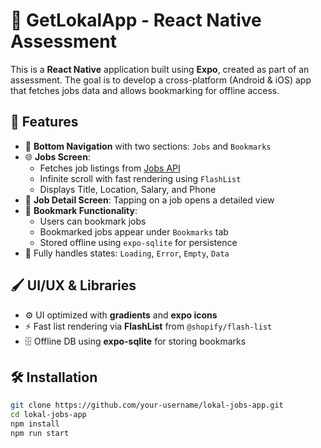 # 📱 GetLokalApp - React Native Assessment

This is a **React Native** application built using **Expo**, created as part of an assessment. The goal is to develop a cross-platform (Android & iOS) app that fetches jobs data and allows bookmarking for offline access.

## 🚀 Features

- 🔁 **Bottom Navigation** with two sections: `Jobs` and `Bookmarks`
- 🌐 **Jobs Screen**: 
  - Fetches job listings from [Jobs API](https://testapi.getlokalapp.com/common/jobs?page=1)
  - Infinite scroll with fast rendering using `FlashList`
  - Displays Title, Location, Salary, and Phone
- 📄 **Job Detail Screen**: Tapping on a job opens a detailed view
- 📌 **Bookmark Functionality**: 
  - Users can bookmark jobs
  - Bookmarked jobs appear under `Bookmarks` tab
  - Stored offline using `expo-sqlite` for persistence
- 📶 Fully handles states: `Loading`, `Error`, `Empty`, `Data`

## 🖌 UI/UX & Libraries

- ⚙️ UI optimized with **gradients** and **expo icons**
- ⚡️ Fast list rendering via **FlashList** from `@shopify/flash-list`
- 🗄 Offline DB using **expo-sqlite** for storing bookmarks

## 🛠 Installation

```bash
git clone https://github.com/your-username/lokal-jobs-app.git
cd lokal-jobs-app
npm install
npm run start
